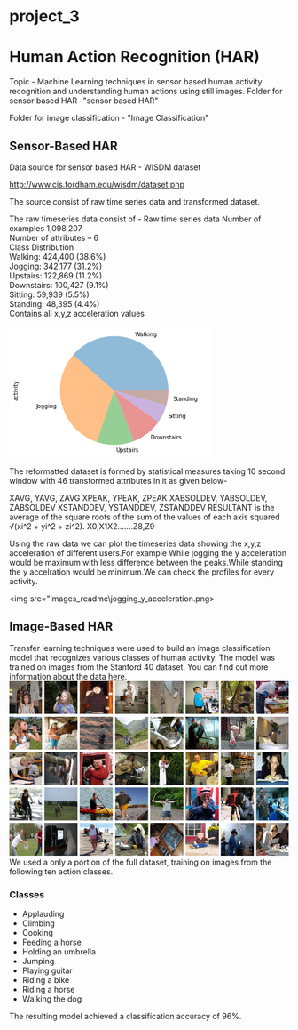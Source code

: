 # project_3
# Human Action Recognition (HAR)
Topic -
Machine Learning techniques in sensor based human activity recognition and understanding human actions using still images.
Folder for sensor based HAR -"sensor based HAR"

Folder for image classification - "Image Classification"

## Sensor-Based HAR
Data source for sensor based HAR - WISDM dataset

http://www.cis.fordham.edu/wisdm/dataset.php

The source consist of raw time series data and transformed dataset.



The raw timeseries data consist of -
Raw time series data 
Number of examples 
1,098,207
<br>
Number of attributes – 6
<br>
Class Distribution
<br>
Walking: 424,400 (38.6%)
<br>
Jogging: 342,177 (31.2%)
<br>
Upstairs: 122,869 (11.2%)
<br>
Downstairs: 100,427 (9.1%)
<br>
Sitting: 59,939 (5.5%)
<br>
Standing: 48,395 (4.4%)
<br>
Contains all x,y,z  acceleration values 


<img src="images_readme\pie_chart.png"><br>



The reformatted dataset is formed by statistical measures taking 10 second window with 46 transformed attributes in it as given below-

XAVG, YAVG, ZAVG
XPEAK, YPEAK, ZPEAK 
XABSOLDEV, YABSOLDEV, ZABSOLDEV
XSTANDDEV, YSTANDDEV, ZSTANDDEV
RESULTANT is the average of the square roots of the sum of the values of each axis squared √(xi^2 + yi^2 + zi^2).
X0,X1X2…….Z8,Z9

Using the raw data we can plot the timeseries data showing the x,y,z acceleration of different users.For example While jogging the y acceleration would be maximum with less difference between the peaks.While standing the y accelration would be minimum.We can check the profiles for every activity.


<img src="images_readme\jogging_y_acceleration.png>
<br>







## Image-Based HAR
Transfer learning techniques were used to build an image classification model that recognizes various classes of human activity. 
The model was trained on images from the Stanford 40 dataset. You can find out more information about the data 
<a href="http://vision.stanford.edu/Datasets/40actions.html" target="_blank">here</a>.<br>
<img src="Image Classification\Output\plots\image.png"><br>
We used a only a portion of the full dataset, training on images from
the following ten action classes.<br>
### Classes
- Applauding
- Climbing
- Cooking
- Feeding a horse
- Holding an umbrella
- Jumping
- Playing guitar
- Riding a bike
- Riding a horse
- Walking the dog


The resulting model achieved a classification accuracy of 96%. 
